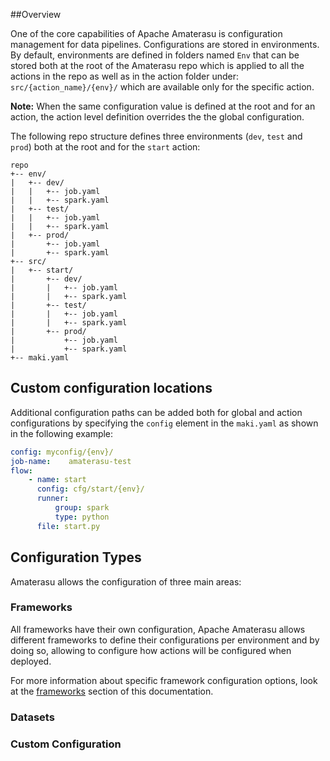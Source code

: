 <!--
  ~ Licensed to the Apache Software Foundation (ASF) under one or more
  ~ contributor license agreements.  See the NOTICE file distributed with
  ~ this work for additional information regarding copyright ownership.
  ~ The ASF licenses this file to You under the Apache License, Version 2.0
  ~ (the "License"); you may not use this file except in compliance with
  ~ the License.  You may obtain a copy of the License at
  ~
  ~      http://www.apache.org/licenses/LICENSE-2.0
  ~
  ~ Unless required by applicable law or agreed to in writing, software
  ~ distributed under the License is distributed on an "AS IS" BASIS,
  ~ WITHOUT WARRANTIES OR CONDITIONS OF ANY KIND, either express or implied.
  ~ See the License for the specific language governing permissions and
  ~ limitations under the License.
  -->  
##Overview

One of the core capabilities of Apache Amaterasu is configuration management for data pipelines. Configurations are stored in environments. By default, environments are defined in folders named `Env` that can be stored both at the root of the Amaterasu repo which is applied to all the actions in the repo as well as in the action folder under: `src/{action_name}/{env}/` which are available only for the specific action. 

**Note:** When the same configuration value is defined at the root and for an action, the action level definition overrides the the global configuration.

The following repo structure defines three environments (`dev`, `test` and `prod`) both at the root and for the `start` action:
 
```
repo
+-- env/
|   +-- dev/
|   |   +-- job.yaml
|   |   +-- spark.yaml
|   +-- test/
|   |   +-- job.yaml
|   |   +-- spark.yaml
|   +-- prod/
|       +-- job.yaml
|       +-- spark.yaml
+-- src/
|   +-- start/
|       +-- dev/
|       |   +-- job.yaml
|       |   +-- spark.yaml
|       +-- test/
|       |   +-- job.yaml
|       |   +-- spark.yaml
|       +-- prod/
|           +-- job.yaml
|           +-- spark.yaml
+-- maki.yaml 

```

## Custom configuration locations

Additional configuration paths can be added both for global and action configurations by specifying the `config` element in the `maki.yaml` as shown in the following example:

```yaml
config: myconfig/{env}/
job-name:    amaterasu-test
flow:
    - name: start
      config: cfg/start/{env}/
      runner:
          group: spark
          type: python        
      file: start.py

```

## Configuration Types

Amaterasu allows the configuration of three main areas:

### Frameworks

All frameworks have their own configuration, Apache Amaterasu allows different frameworks to define their configurations per environment and by doing so, allowing to configure how actions will be configured when deployed.

For more information about specific framework configuration options, look at the [frameworks](frameworks/) section of this documentation.

### Datasets 
### Custom Configuration